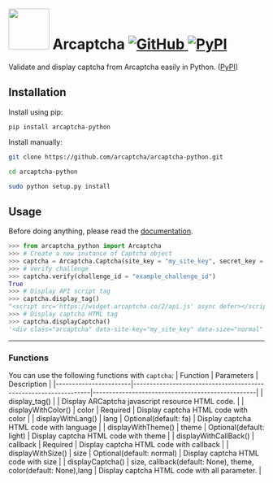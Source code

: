 <h1>
  <img src="https://arcaptcha.ir/logo.png" width="80" />
  Arcaptcha
  
  <!-- Badges -->
  <a href="https://github.com/evokelektrique/arcaptcha-python/blob/master/LICENSE">
    <img alt="GitHub" src="https://img.shields.io/github/license/evokelektrique/arcaptcha-python?color=blue&style=flat-square">
  </a>
  <a href="https://pypi.org/project/arcaptcha-python/">
    <img alt="PyPI" src="https://img.shields.io/pypi/v/arcaptcha-python?style=flat-square">
  </a>
</h1>

Validate and display captcha from Arcaptcha easily in Python. ([PyPI](https://pypi.org/project/arcaptcha-python/))

## Installation
Install using pip:

`pip install arcaptcha-python`

Install manually:

```bash
git clone https://github.com/arcaptcha/arcaptcha-python.git

cd arcaptcha-python

sudo python setup.py install
```

## Usage
Before doing anything, please read the [documentation](https://docs.arcaptcha.ir/).

```python
>>> from arcaptcha_python import Arcaptcha
>>> # Create a new instance of Captcha object
>>> captcha = Arcaptcha.Captcha(site_key = "my_site_key", secret_key = "my_secret_key")
>>> # Verify challenge
>>> captcha.verify(challenge_id = "example_challenge_id")
True
>>> # Display API script tag
>>> captcha.display_tag()
"<script src='https://widget.arcaptcha.co/2/api.js' async defer></script>"
>>> # Display captcha HTML tag
>>> captcha.displayCaptcha()
'<div class="arcaptcha" data-site-key="my_site_key" data-size="normal" data-theme="light" data-lang="fa"></div>'
```

---


### Functions

You can use the following functions with `captcha`:
| Function              | Parameters                                                      | Description                                      |
|-----------------------|-----------------------------------------------------------------|--------------------------------------------------|
| display_tag()         |                                                                 | Display ARCaptcha javascript resource HTML code. |
| displayWithColor()    | color \| Required                                               | Display captcha HTML code with color             |
| displayWithLang()     | lang \| Optional(default: fa)                                   | Display captcha HTML code with language          |
| displayWithTheme()    | theme \| Optional(default: light)                               | Display captcha HTML code with theme             |
| displayWithCallBack() | callback \| Required                                            | Display captcha HTML code with callback          |
| displayWithSize()     | size \| Optional(default: normal)                               | Display captcha HTML code with size              |
| displayCaptcha()      | size, callback(default: None), theme, color(default: None),lang | Display captcha HTML code with all parameter.    |